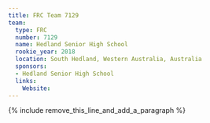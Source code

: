 ```yaml
---
title: FRC Team 7129
team:
  type: FRC
  number: 7129
  name: Hedland Senior High School
  rookie_year: 2018
  location: South Hedland, Western Australia, Australia
  sponsors:
  - Hedland Senior High School
  links:
    Website:
---
```


{% include remove_this_line_and_add_a_paragraph %}